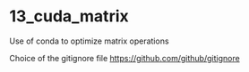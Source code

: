 # 13_cuda_matrix
Use of conda to optimize matrix operations

Choice of the gitignore file
https://github.com/github/gitignore
